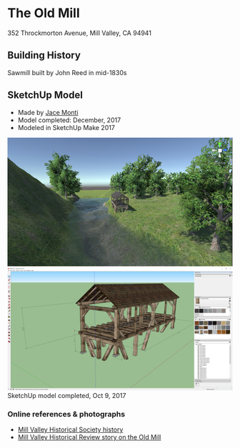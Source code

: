 # The Old Mill
352 Throckmorton Avenue, Mill Valley, CA 94941

## Building History

Sawmill built by John Reed in mid-1830s


## SketchUp Model

- Made by [Jace Monti](https://github.com/JaceVincent)
- Model completed: December, 2017
- Modeled in SketchUp Make 2017

![Unity import 10-30-2017](https://github.com/TimeWalkOrg/building-mill-valley-ca-the-old-mill/blob/master/Old%20Mill%20model%20in%20Unity%20v01%202017-10-30.png)
![SketchUp screenshot](https://github.com/TimeWalkOrg/building-mill-valley-ca-the-old-mill/blob/master/Old%20Mill%20-%20screenshot.png)
SketchUp model completed, Oct 9, 2017

### Online references & photographs
* [Mill Valley Historical Society history](https://www.mvhistory.org/history-of/history-of-early-mill-valley/)
* [Mill Valley Historical Review story on the Old Mill](http://www.cityofmillvalley.org/civicax/filebank/blobdload.aspx?blobid=24471)
